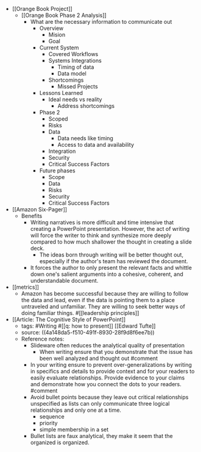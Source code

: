 - [[Orange Book Project]]
	- [[Orange Book Phase 2 Analysis]]
		- What are the necessary information to communicate out
			- Overview
				- Mision
				- Goal
			- Current System
				- Covered Workflows
				- Systems Integrations
					- Timing of data
					- Data model
				- Shortcomings
					- Missed Projects
			- Lessons Learned
				- Ideal needs vs reality
					- Address shortcomings
			- Phase 2
				- Scoped
				- Risks
				- Data
					- Data needs like timing
					- Access to data and availability
				- Integration
				- Security
				- Critical Success Factors
			- Future phases
				- Scope
				- Data
				- Risks
				- Security
				- Critical Success Factors
- [[Amazon Six-Pager]]
	- Benefits
		- Writing narratives is more difficult and time intensive that creating a PowerPoint presentation. However, the act of writing will force the writer to think and synthesize more deeply compared to how much shallower the thought in creating a slide deck.
			- The ideas born through writing will be better thought out, especially if the author's team has reviewed the document.
		- It forces the author to only present the relevant facts and whittle down one's salient arguments into a cohesive, coherent, and understandable document.
- [[metrics]]
	- Amazon has become successful because they are willing to follow the data and lead, even if the data is pointing them to a place untraveled and unfamiliar. They are willing to seek better ways of doing familiar things. #[[leadership principles]]
- [[Article: The Cognitive Style of PowerPoint]]
	- tags: #Writing #[[q: how to present]] [[Edward Tufte]]
	- source: ((4a148da5-f510-491f-8930-28f9d8f6ee7b))
	- Reference notes:
		- Slideware often reduces the analytical quality of presentation
			- When writing ensure that you demonstrate that the issue has been well analyzed and thought out #comment
		- In your writing ensure to prevent over-generalizations by writing in specifics and details to provide context and for your readers to easily evaluate relationships. Provide evidence to your claims and demonstrate how you connect the dots to your readers. #comment
		- Avoid bullet points because they leave out critical relationships unspecified as lists can only communicate three logical relationships and only one at a time.
			- sequence
			- priority
			- simple membership in a set
		- Bullet lists are faux analytical, they make it seem that the organized is organized.